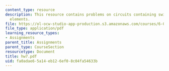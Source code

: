 ```yaml
---
content_type: resource
description: This resource contains problems on circuits containing switches as circuit
  elements.
file: https://ol-ocw-studio-app-production.s3.amazonaws.com/courses/6-071j-introduction-to-electronics-signals-and-measurement-spring-2006/fa0adae65a14eb126ef08c04fa54633b_hw7.pdf
file_type: application/pdf
learning_resource_types:
- Assignments
parent_title: Assignments
parent_type: CourseSection
resourcetype: Document
title: hw7.pdf
uid: fa0adae6-5a14-eb12-6ef0-8c04fa54633b
---
```

